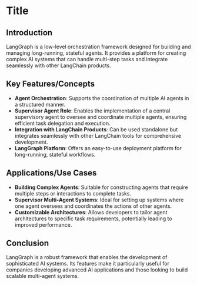 # Title
## Introduction
LangGraph is a low-level orchestration framework designed for building and managing long-running, stateful agents. It provides a platform for creating complex AI systems that can handle multi-step tasks and integrate seamlessly with other LangChain products.

## Key Features/Concepts
- **Agent Orchestration**: Supports the coordination of multiple AI agents in a structured manner.
- **Supervisor Agent Role**: Enables the implementation of a central supervisory agent to oversee and coordinate multiple agents, ensuring efficient task delegation and execution.
- **Integration with LangChain Products**: Can be used standalone but integrates seamlessly with other LangChain tools for comprehensive development.
- **LangGraph Platform**: Offers an easy-to-use deployment platform for long-running, stateful workflows.

## Applications/Use Cases
- **Building Complex Agents**: Suitable for constructing agents that require multiple steps or interactions to complete tasks.
- **Supervisor Multi-Agent Systems**: Ideal for setting up systems where one agent oversees and coordinates the actions of other agents.
- **Customizable Architectures**: Allows developers to tailor agent architectures to specific task requirements, potentially leading to improved performance.

## Conclusion
LangGraph is a robust framework that enables the development of sophisticated AI systems. Its features make it particularly useful for companies developing advanced AI applications and those looking to build scalable multi-agent systems.